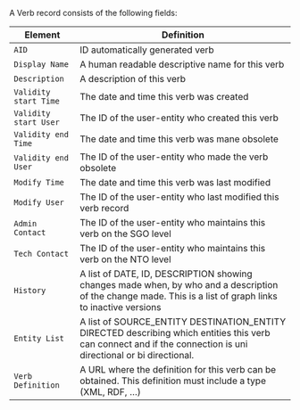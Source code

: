 A Verb record consists of the following fields:  

Element | Definition
-------- | ---------
`AID` | ID automatically generated verb 
`Display Name` | A human readable descriptive name for this verb
`Description` | A description of this verb
`Validity start Time` | The date and time this verb was created
`Validity start User` | The ID of the user-entity who created this verb
`Validity end Time` | The date and time this verb was mane obsolete
`Validity end User` | The ID of the user-entity who made the verb obsolete
`Modify Time` | The date and time this verb was last modified
`Modify User` | The ID of the user-entity who last modified this verb record
`Admin Contact` | The ID of the user-entity who maintains this verb on the SGO level
`Tech Contact` | The ID of the user-entity who maintains this verb on the NTO level
`History` | A list of DATE, ID, DESCRIPTION showing changes made when, by who and a description of the change made. This is a list of  graph links to inactive versions
`Entity List` | A list of SOURCE_ENTITY DESTINATION_ENTITY DIRECTED describing which entities this verb can connect and if the connection is uni directional or bi directional. 
`Verb Definition` | A URL where the definition for this verb can be obtained. This definition must include a type (XML, RDF, …)
